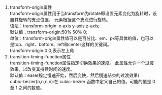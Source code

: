 1. transform-origin属性  
transform-origin属性用于当transform为rotate即设置元素变化为旋转时，设置其旋转的支点位置，
元素根据这个支点进行旋转。  
语法：transform-origin: x-axis y-axis z-axis;  
默认值：transform-origin:50% 50% 0;  
单位：transform-origin属性值可以是百分比、em、px等具体的值，也可以是top、right、bottom、left和center这样的关键词。  
transform-origin:0 0;表示左上角   
2. transition-timing-function属性  
transition-timing-function属性指定切换效果的速度。
此属性允许一个过渡效果，以改变其持续时间的速度。  
默认值：ease(规定慢速开始，然后变快，然后慢速结束的过渡效果)  
cubic-bezier(n,n,n,n):在 cubic-bezier 函数中定义自己的值。可能的值是 0 至 1 之间的数值。  
